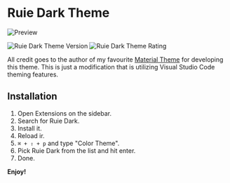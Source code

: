 # Ruie Dark Theme
![Preview](https://raw.githubusercontent.com/ruiehq/ruiedark-vscode/master/images/preview.png)

![Ruie Dark Theme Version](https://vsmarketplacebadge.apphb.com/version-short/RuieHQ.ruie-dark.svg) ![Ruie Dark Theme Rating](https://vsmarketplacebadge.apphb.com/rating-short/RuieHQ.ruie-dark.svg)

All credit goes to the author of my favourite [Material Theme](https://marketplace.visualstudio.com/items?itemName=Equinusocio.vsc-material-theme) for developing this theme. This is just a modification that is utilizing Visual Studio Code theming features.

## Installation

1. Open Extensions on the sidebar.
2. Search for Ruie Dark.
3. Install it.
4. Reload ir.
5. `⌘ + ⇧ + p` and type "Color Theme".
6. Pick Ruie Dark from the list and hit enter.
7. Done.

**Enjoy!**